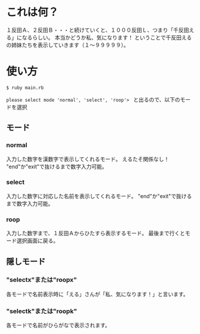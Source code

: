 
# これは何？

１反田Ａ、２反田Ｂ・・・と続けていくと、１０００反田Ｌ、つまり「千反田える」になるらしい。
本当かどうか私、気になります！
ということで千反田えるの姉妹たちを表示していきます（１～９９９９９）。

# 使い方
```
$ ruby main.rb
```

`please select mode 'normal', 'select', 'roop'> `
と出るので、以下のモードを選択

## モード

### normal
入力した数字を漢数字で表示してくれるモード。
えるたそ関係なし！
"end"か"exit"で抜けるまで数字入力可能。

### select
入力した数字に対応した名前を表示してくれるモード。
"end"か"exit"で抜けるまで数字入力可能。

### roop
入力した数字まで、１反田Ａからひたすら表示するモード。
最後まで行くとモード選択画面に戻る。

## 隠しモード

### "selectx"または"roopx"
各モードで名前表示時に「える」さんが「私、気になります！」と言います。

### "selectk"または"roopk"
各モードで名前がひらがなで表示されます。
